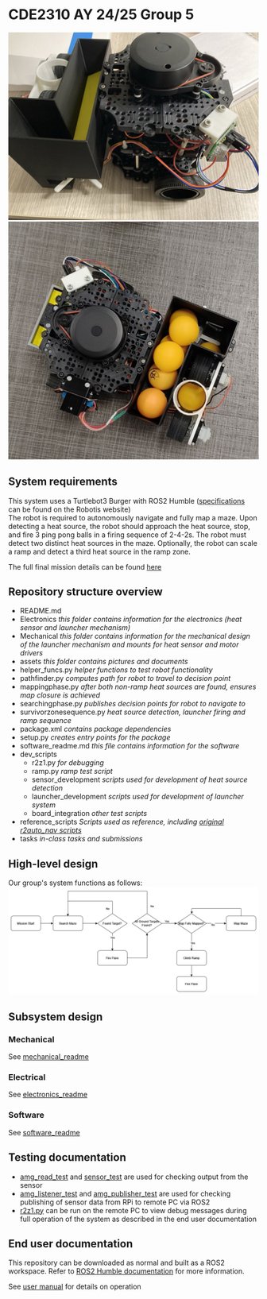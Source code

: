 # CDE2310 AY 24/25 Group 5
![Final bot side view](assets/bot_pic3.jpg)
![Final bot top view](assets/bot_pic5.jpg)
## System requirements
This system uses a Turtlebot3 Burger with ROS2 Humble ([specifications](https://emanual.robotis.com/docs/en/platform/turtlebot3/features/#specifications) can be found on the Robotis website)\
The robot is required to autonomously navigate and fully map a maze. Upon detecting a heat source, the robot should approach the heat source, stop, and fire 3 ping pong balls in a firing sequence of 2-4-2s. The robot must detect two distinct heat sources in the maze. Optionally, the robot can scale a ramp and detect a third heat source in the ramp zone.

The full final mission details can be found [here](https://github.com/NickInSynchronicity/EG2310_AY2024-25/blob/main/docs/Mission%20Readme.md)

## Repository structure overview

- README.md
- Electronics               _this folder contains information for the electronics (heat sensor and launcher mechanism)_
- Mechanical                _this folder contains information for the mechanical design of the launcher mechanism and mounts for heat sensor and motor drivers_
- assets                    _this folder contains pictures and documents_
- helper_funcs.py           _helper functions to test robot functionality_
- pathfinder.py             _computes path for robot to travel to decision point_
- mappingphase.py           _after both non-ramp heat sources are found, ensures map closure is achieved_
- searchingphase.py         _publishes decision points for robot to navigate to_
- survivorzonesequence.py   _heat source detection, launcher firing and ramp sequence_
- package.xml               _contains package dependencies_
- setup.py                  _creates entry points for the package_
- software_readme.md        _this file contains information for the software_
- dev_scripts
    - r2z1.py                  _for debugging_
    - ramp.py                  _ramp test script_
    - sensor_development       _scripts used for development of heat source detection_
    - launcher_development     _scripts used for development of launcher system_
    - board_integration        _other test scripts_
- reference_scripts         _Scripts used as reference, including [original r2auto_nav scripts](https://github.com/NickInSynchronicity/r2auto_nav_CDE2310)_
- tasks                     _in-class tasks and submissions_


## High-level design
Our group's system functions as follows:
![system flowchart](assets/FinalSolution.png)

## Subsystem design

### Mechanical
See [mechanical_readme](Mechanical/mechanical_readme.md)
### Electrical
See [electronics_readme](Electronics/electronics_readme.md)

### Software
See [software_readme](software_readme.md)

## Testing documentation
- [amg_read_test](dev_scripts/sensor_development/amg_read_test.py) and [sensor_test](dev_scripts/sensor_development/sensor_test.py) are used for checking output from the sensor
- [amg_listener_test](dev_scripts/sensor_development/amg_listener_test.py) and [amg_publisher_test](dev_scripts/sensor_development/amg_publisher_test.py) are used for checking publishing of sensor data from RPi to remote PC via ROS2
- [r2z1.py](dev_scripts/r2z1.py) can be run on the remote PC to view debug messages during full operation of the system as described in the end user documentation

## End user documentation
This repository can be downloaded as normal and built as a ROS2 workspace. Refer to [ROS2 Humble documentation](https://docs.ros.org/en/humble/Tutorials/Beginner-Client-Libraries/Creating-A-Workspace/Creating-A-Workspace.html) for more information. 



See [user manual](assets/end_user_documentation_v1.1.pdf) for details on operation

